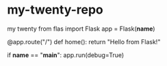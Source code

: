 # my-twenty-repo
my twenty 
from flas import Flask
app = Flask(__name__)

@app.route("/")
def home():
    return "Hello from Flask!"

if __name__ == "__main__":
    app.run(debug=True)
